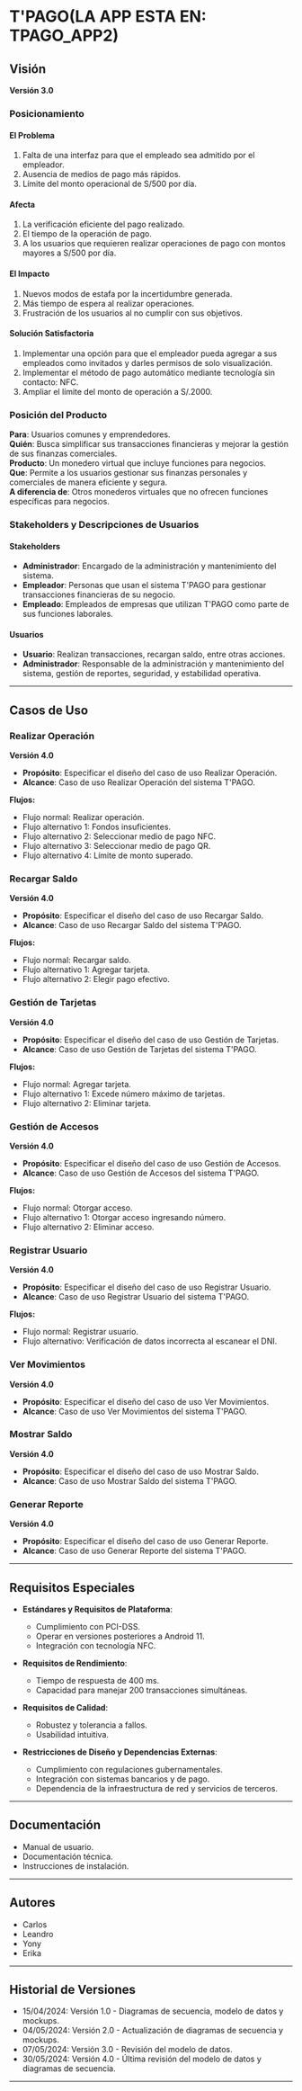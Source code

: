 # T'PAGO(LA APP ESTA EN: TPAGO_APP2)

## Visión

**Versión 3.0**

### Posicionamiento

#### El Problema

1. Falta de una interfaz para que el empleado sea admitido por el empleador.
2. Ausencia de medios de pago más rápidos.
3. Límite del monto operacional de S/500 por día.

#### Afecta

1. La verificación eficiente del pago realizado.
2. El tiempo de la operación de pago.
3. A los usuarios que requieren realizar operaciones de pago con montos mayores a S/500 por día.

#### El Impacto

1. Nuevos modos de estafa por la incertidumbre generada.
2. Más tiempo de espera al realizar operaciones.
3. Frustración de los usuarios al no cumplir con sus objetivos.

#### Solución Satisfactoria

1. Implementar una opción para que el empleador pueda agregar a sus empleados como invitados y darles permisos de solo visualización.
2. Implementar el método de pago automático mediante tecnología sin contacto: NFC.
3. Ampliar el límite del monto de operación a S/.2000.

### Posición del Producto

**Para**: Usuarios comunes y emprendedores.  
**Quién**: Busca simplificar sus transacciones financieras y mejorar la gestión de sus finanzas comerciales.  
**Producto**: Un monedero virtual que incluye funciones para negocios.  
**Que**: Permite a los usuarios gestionar sus finanzas personales y comerciales de manera eficiente y segura.  
**A diferencia de**: Otros monederos virtuales que no ofrecen funciones específicas para negocios.

### Stakeholders y Descripciones de Usuarios

#### Stakeholders

- **Administrador**: Encargado de la administración y mantenimiento del sistema.
- **Empleador**: Personas que usan el sistema T'PAGO para gestionar transacciones financieras de su negocio.
- **Empleado**: Empleados de empresas que utilizan T'PAGO como parte de sus funciones laborales.

#### Usuarios

- **Usuario**: Realizan transacciones, recargan saldo, entre otras acciones.
- **Administrador**: Responsable de la administración y mantenimiento del sistema, gestión de reportes, seguridad, y estabilidad operativa.

---

## Casos de Uso

### Realizar Operación

**Versión 4.0**

- **Propósito**: Especificar el diseño del caso de uso Realizar Operación.
- **Alcance**: Caso de uso Realizar Operación del sistema T'PAGO.

**Flujos:**
- Flujo normal: Realizar operación.
- Flujo alternativo 1: Fondos insuficientes.
- Flujo alternativo 2: Seleccionar medio de pago NFC.
- Flujo alternativo 3: Seleccionar medio de pago QR.
- Flujo alternativo 4: Límite de monto superado.

### Recargar Saldo

**Versión 4.0**

- **Propósito**: Especificar el diseño del caso de uso Recargar Saldo.
- **Alcance**: Caso de uso Recargar Saldo del sistema T'PAGO.

**Flujos:**
- Flujo normal: Recargar saldo.
- Flujo alternativo 1: Agregar tarjeta.
- Flujo alternativo 2: Elegir pago efectivo.

### Gestión de Tarjetas

**Versión 4.0**

- **Propósito**: Especificar el diseño del caso de uso Gestión de Tarjetas.
- **Alcance**: Caso de uso Gestión de Tarjetas del sistema T'PAGO.

**Flujos:**
- Flujo normal: Agregar tarjeta.
- Flujo alternativo 1: Excede número máximo de tarjetas.
- Flujo alternativo 2: Eliminar tarjeta.

### Gestión de Accesos

**Versión 4.0**

- **Propósito**: Especificar el diseño del caso de uso Gestión de Accesos.
- **Alcance**: Caso de uso Gestión de Accesos del sistema T'PAGO.

**Flujos:**
- Flujo normal: Otorgar acceso.
- Flujo alternativo 1: Otorgar acceso ingresando número.
- Flujo alternativo 2: Eliminar acceso.

### Registrar Usuario

**Versión 4.0**

- **Propósito**: Especificar el diseño del caso de uso Registrar Usuario.
- **Alcance**: Caso de uso Registrar Usuario del sistema T'PAGO.

**Flujos:**
- Flujo normal: Registrar usuario.
- Flujo alternativo: Verificación de datos incorrecta al escanear el DNI.

### Ver Movimientos

**Versión 4.0**

- **Propósito**: Especificar el diseño del caso de uso Ver Movimientos.
- **Alcance**: Caso de uso Ver Movimientos del sistema T'PAGO.

### Mostrar Saldo

**Versión 4.0**

- **Propósito**: Especificar el diseño del caso de uso Mostrar Saldo.
- **Alcance**: Caso de uso Mostrar Saldo del sistema T'PAGO.

### Generar Reporte

**Versión 4.0**

- **Propósito**: Especificar el diseño del caso de uso Generar Reporte.
- **Alcance**: Caso de uso Generar Reporte del sistema T'PAGO.

---

## Requisitos Especiales

- **Estándares y Requisitos de Plataforma**:
  - Cumplimiento con PCI-DSS.
  - Operar en versiones posteriores a Android 11.
  - Integración con tecnología NFC.

- **Requisitos de Rendimiento**:
  - Tiempo de respuesta de 400 ms.
  - Capacidad para manejar 200 transacciones simultáneas.

- **Requisitos de Calidad**:
  - Robustez y tolerancia a fallos.
  - Usabilidad intuitiva.

- **Restricciones de Diseño y Dependencias Externas**:
  - Cumplimiento con regulaciones gubernamentales.
  - Integración con sistemas bancarios y de pago.
  - Dependencia de la infraestructura de red y servicios de terceros.

---

## Documentación

- Manual de usuario.
- Documentación técnica.
- Instrucciones de instalación.

---

## Autores

- Carlos
- Leandro
- Yony
- Erika

---

## Historial de Versiones

- 15/04/2024: Versión 1.0 - Diagramas de secuencia, modelo de datos y mockups.
- 04/05/2024: Versión 2.0 - Actualización de diagramas de secuencia y mockups.
- 07/05/2024: Versión 3.0 - Revisión del modelo de datos.
- 30/05/2024: Versión 4.0 - Última revisión del modelo de datos y diagramas de secuencia.

---
